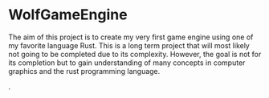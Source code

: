 # WolfGameEngine
The aim of this project is to create my very first game engine using one of my favorite language Rust.
This is a long term project that will most likely not going to be completed due to its complexity. However, the goal is not for its completion but to gain understanding of many concepts in computer graphics and the rust programming language.

.
